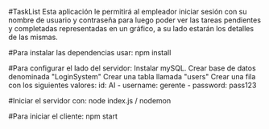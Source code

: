 #TaskList
Esta aplicación le permitirá al empleador iniciar sesión con su nombre de usuario y contraseña para luego poder ver las tareas pendientes y completadas representadas en un gráfico, a su lado estarán los detalles de las mismas.

#Para instalar las dependencias usar:
npm install

#Para configurar el lado del servidor:
Instalar mySQL.
Crear base de datos denominada "LoginSystem"
Crear una tabla llamada "users"
Crear una fila con los siguientes valores:
id: AI - username: gerente - password: pass123

#Iniciar el servidor con:
node index.js / nodemon

#Para iniciar el cliente:
npm start
